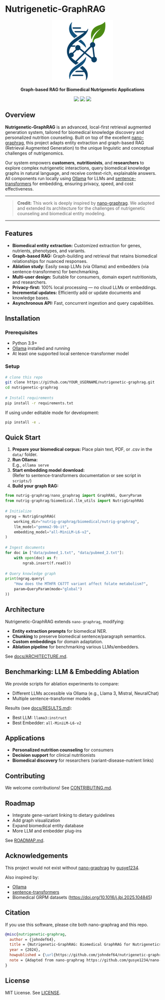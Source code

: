 # Nutrigenetic-GraphRAG

<div align="center">
  <img alt="Nutrigenetic GraphRAG Logo" src="biomedical/misc/logo.png" width="200">
  <p><strong>Graph-based RAG for Biomedical Nutrigenetic Applications</strong></p>
  <p>
    <img src="https://img.shields.io/badge/python->=3.9-blue">
    <img src="https://img.shields.io/badge/llm-Ollama-green">
    <img src="https://img.shields.io/badge/embedder-SBERT-blue">
  </p>
</div>

## Overview

**Nutrigenetic-GraphRAG** is an advanced, local-first retrieval augmented generation system, tailored for biomedical knowledge discovery and personalized nutrition counseling. Built on top of the excellent [nano-graphrag](https://github.com/gusye1234/nano-graphrag), this project adapts entity extraction and graph-based RAG (Retrieval Augmented Generation) to the unique linguistic and conceptual challenges of nutrigenomics.

Our system empowers **customers**, **nutritionists**, and **researchers** to explore complex nutrigenetic interactions, query biomedical knowledge graphs in natural language, and receive context-rich, explainable answers.  
All components run locally using [Ollama](https://github.com/ollama/ollama) for LLMs and [sentence-transformers](https://www.sbert.net/) for embedding, ensuring privacy, speed, and cost effectiveness.

---

> **Credit:** This work is deeply inspired by [nano-graphrag](https://github.com/gusye1234/nano-graphrag). We adapted and extended its architecture for the challenges of nutrigenetic counseling and biomedical entity modeling.

---

## Features

- **Biomedical entity extraction:** Customized extraction for genes, nutrients, phenotypes, and variants.
- **Graph-based RAG:** Graph-building and retrieval that retains biomedical relationships for nuanced responses.
- **Ablation study**: Easily swap LLMs (via Ollama) and embedders (via sentence-transformers) for benchmarking.
- **Multi-user design:** Suitable for consumers, domain expert nutritionists, and researchers.
- **Privacy-first:** 100% local processing — no cloud LLMs or embeddings.
- **Incremental updates:** Efficiently add or update documents and knowledge bases.
- **Asynchronous API:** Fast, concurrent ingestion and query capabilities.

## Installation

### Prerequisites

- Python 3.9+
- [Ollama](https://github.com/ollama/ollama) installed and running
- At least one supported local sentence-transformer model

### Setup

```bash
# clone this repo
git clone https://github.com/YOUR_USERNAME/nutrigenetic-graphrag.git
cd nutrigenetic-graphrag

# Install requirements
pip install -r requirements.txt
```

If using under editable mode for development:

```bash
pip install -e .
```

## Quick Start

1. **Prepare your biomedical corpus:** Place plain text, PDF, or .csv in the `data/` folder.
2. **Run Ollama:**  
   E.g., `ollama serve`
3. **Start embedding model download:**  
   (Refer to sentence-transformers documentation or see script in `scripts/`)
4. **Build your graph RAG:**

```python
from nutrig-graphrag/nano_graphrag import GraphRAG, QueryParam
from nutrig-graphrag/biomedical.llm_utils import NutrigGraphRAG

# Initialize
ngrag = NutrigGraphRAG(
    working_dir="nutrig-graphrag/biomedical/nutrig-graphrag",
    llm_model="gemma2-9b-it",
    embedding_model="all-MiniLM-L6-v2",
)

# Ingest documents
for doc in ["data/pubmed_1.txt", "data/pubmed_2.txt"]:
    with open(doc) as f:
        ngrab.insert(f.read())

# Query knowledge graph
print(ngrag.query(
    "How does the MTHFR C677T variant affect folate metabolism?",
    param=QueryParam(mode="global")
))
```

## Architecture

Nutrigenetic-GraphRAG extends `nano-graphrag`, modifying:

- **Entity extraction prompts** for biomedical NER.
- **Chunking** to preserve biomedical sentence/paragraph semantics.
- **Custom embeddings** for domain adaptation.
- **Ablation pipeline** for benchmarking various LLMs/embedders.

See [docs/ARCHITECTURE.md](./docs/ARCHITECTURE.md).

## Benchmarking: LLM & Embedding Ablation

We provide scripts for ablation experiments to compare:

- Different LLMs accessible via Ollama (e.g., Llama 3, Mistral, NeuralChat)
- Multiple sentence-transformer models

Results (see [docs/RESULTS.md](./docs/RESULTS.md)):
- Best LLM: `llama3:instruct`
- Best Embedder: `all-MiniLM-L6-v2`

## Applications

- **Personalized nutrition counseling** for consumers
- **Decision support** for clinical nutritionists
- **Biomedical discovery** for researchers (variant-disease-nutrient links)

## Contributing

We welcome contributions! See [CONTRIBUTING.md](./CONTRIBUTING.md).

## Roadmap

- Integrate gene-variant linking to dietary guidelines
- Add graph visualization
- Expand biomedical entity database
- More LLM and embedder plug-ins

See [ROADMAP.md](./ROADMAP.md).

## Acknowledgements

This project would not exist without [nano-graphrag](https://github.com/gusye1234/nano-graphrag) by [gusye1234](https://github.com/gusye1234).

Also inspired by:
- [Ollama](https://github.com/ollama/ollama)
- [sentence-transformers](https://github.com/UKPLab/sentence-transformers)
- Biomedical GRPM datasets (https://doi.org/10.1016/j.jbi.2025.104845)

## Citation

If you use this software, please cite both nano-graphrag and this repo.

```bibtex
@misc{nutrigenetic-graphrag,
  author = {johndef64},
  title = {Nutrigenetic-GraphRAG: Biomedical GraphRAG for Nutrigenetics},
  year = {2024},
  howpublished = {\url{https://github.com/johndef64/nutrigenetic-graphrag}},
  note = {Adapted from nano-graphrag https://github.com/gusye1234/nano-graphrag}
}
```

## License

MIT License. See [LICENSE](./LICENSE).